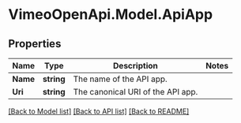 # VimeoOpenApi.Model.ApiApp
## Properties

Name | Type | Description | Notes
------------ | ------------- | ------------- | -------------
**Name** | **string** | The name of the API app. | 
**Uri** | **string** | The canonical URI of the API app. | 

[[Back to Model list]](../README.md#documentation-for-models) [[Back to API list]](../README.md#documentation-for-api-endpoints) [[Back to README]](../README.md)

